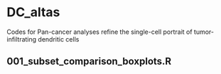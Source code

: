 # DC_altas
Codes for Pan-cancer analyses refine the single-cell portrait of tumor-infiltrating dendritic cells
## 001_subset_comparison_boxplots.R
